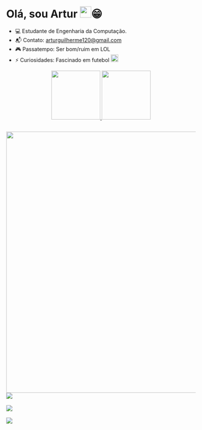  # Olá, sou Artur <img src="https://raw.githubusercontent.com/kaueMarques/kaueMarques/master/hi.gif" width="30px">:grin: 
 
 - :computer: Estudante de Engenharia da Computação.
 - 📬 Contato: arturguilherme120@gmail.com
 - 🎮 Passatempo: Ser bom/ruim em LOL
 - ⚡ Curiosidades: Fascinado em futebol <img src="https://cdn.icon-icons.com/icons2/104/PNG/256/real_madrid_footballteam_18009.png" width="20px">

<div align="center">
      <a href="https://github.com/ArtyGui">
      <img  height="130em" src="https://github-readme-stats.vercel.app/api?username=ArtyGui&show_icons=true&theme=github_dark"/>
      <img height="130em" src="https://github-readme-stats.vercel.app/api/top-langs/?username=ArtyGui&langs_count=8&theme=github_dark"/>
  </div>
   
  ##
  
  <div>
     <img  align="left" width="695" src="https://mir-s3-cdn-cf.behance.net/project_modules/max_1200/52a74048376295.589658726148d.gif"/>
      <a href="https://www.instagram.com/a.guilhermee_/" target="_blank"><img src="https://img.shields.io/badge/-Instagram-%23E4405F?style=for-the-badge&logo=instagram&logoColor=white" target="_blank"></a><br><br>
    <a href="https://www.linkedin.com/in/artur-guilherme-56b579180/"><img src="https://img.shields.io/badge/-LinkedIn-%230077B5?style=for-the-badge&logo=linkedin&logoColor=white" target="_blank"></a><br><br>
    <a href="mailto:arturguilherme120@gmail.com"><img src="https://img.shields.io/badge/Gmail-D14836?style=for-the-badge&logo=gmail&logoColor=white" target="_blank"></a>
  </div>
